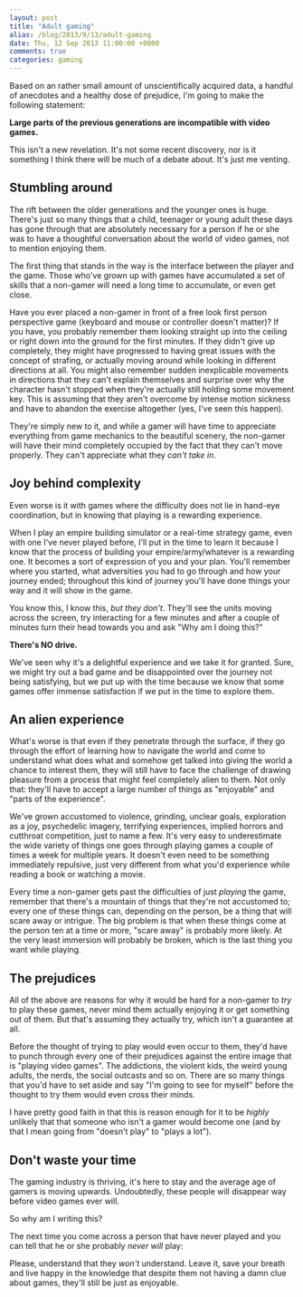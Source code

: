 ```yaml
---
layout: post
title: "Adult gaming"
alias: /blog/2013/9/13/adult-gaming
date: Thu, 12 Sep 2013 11:00:00 +0000
comments: true
categories: gaming
---
```

Based on an rather small amount of unscientifically acquired data, a handful of
anecdotes and a healthy dose of prejudice, I'm going to make the following
statement:

**Large parts of the previous generations are incompatible with video games.**

This isn't a new revelation. It's not some recent discovery, nor is it
something I think there will be much of a debate about. It's just me venting.

<!--more-->

## Stumbling around

The rift between the older generations and the younger ones is huge. There's
just so many things that a child, teenager or young adult these days has gone
through that are absolutely necessary for a person if he or she was to have
a thoughtful conversation about the world of video games, not to mention
enjoying them.

The first thing that stands in the way is the interface between the player and
the game. Those who've grown up with games have accumulated a set of skills
that a non-gamer will need a long time to accumulate, or even get close.

Have you ever placed a non-gamer in front of a free look first person
perspective game (keyboard and mouse or controller doesn't matter)? If you
have, you probably remember them looking straight up into the ceiling or right
down into the ground for the first minutes. If they didn't give up completely,
they might have progressed to having great issues with the concept of strafing,
or actually moving around while looking in different directions at all. You
might also remember sudden inexplicable movements in directions that they can't
explain themselves and surprise over why the character hasn't stopped when
they're actually still holding some movement key. This is assuming that they
aren't overcome by intense motion sickness and have to abandon the exercise
altogether (yes, I've seen this happen).

They're simply new to it, and while a gamer will have time to appreciate
everything from game mechanics to the beautiful scenery, the non-gamer will
have their mind completely occupied by the fact that they can't move properly.
They can't appreciate what they *can't take in*.

## Joy behind complexity

Even worse is it with games where the difficulty does not lie in hand-eye
coordination, but in knowing that playing is a rewarding experience.

When I play an empire building simulator or a real-time strategy game, even
with one I've never played before, I'll put in the time to learn it because
I know that the process of building your empire/army/whatever is a rewarding
one. It becomes a sort of expression of you and your plan. You'll remember
where you started, what adversities you had to go through and how your journey
ended; throughout this kind of journey you'll have done things your way and it
will show in the game.

You know this, I know this, *but they don't*. They'll see the units moving
across the screen, try interacting for a few minutes and after a couple of
minutes turn their head towards you and ask "Why am I doing this?"

**There's NO drive.**

We've seen why it's a delightful experience and we take it for granted. Sure,
we might try out a bad game and be disappointed over the journey not being
satisfying, but we put up with the time because we know that some games offer
immense satisfaction if we put in the time to explore them.

## An alien experience

What's worse is that even if they penetrate through the surface, if they go
through the effort of learning how to navigate the world and come to understand
what does what and somehow get talked into giving the world a chance to
interest them, they will still have to face the challenge of drawing pleasure
from a process that might feel completely alien to them. Not only that: they'll
have to accept a large number of things as "enjoyable" and "parts of the
experience".

We've grown accustomed to violence, grinding, unclear goals, exploration as
a joy, psychedelic imagery, terrifying experiences, implied horrors and
cutthroat competition, just to name a few. It's very easy to underestimate the
wide variety of things one goes through playing games a couple of times a week
for multiple years. It doesn't even need to be something immediately repulsive,
just very different from what you'd experience while reading a book or watching
a movie.

Every time a non-gamer gets past the difficulties of just *playing* the game,
remember that there's a mountain of things that they're not accustomed to;
every one of these things can, depending on the person, be a thing that will
scare away or intrigue. The big problem is that when these things come at the
person ten at a time or more, "scare away" is probably more likely. At the very
least immersion will probably be broken, which is the last thing you want while
playing.

## The prejudices

All of the above are reasons for why it would be hard for a non-gamer to *try*
to play these games, never mind them actually enjoying it or get something out
of them. But that's assuming they actually try, which isn't a guarantee at all.

Before the thought of trying to play would even occur to them, they'd have to
punch through every one of their prejudices against the entire image that is
"playing video games". The addictions, the violent kids, the weird young
adults, the nerds, the social outcasts and so on. There are so many things that
you'd have to set aside and say "I'm going to see for myself" before the
thought to try them would even cross their minds.

I have pretty good faith in that this is reason enough for it to be *highly*
unlikely that that someone who isn't a gamer would become one (and by that
I mean going from "doesn't play" to "plays a lot").

## Don't waste your time

The gaming industry is thriving, it's here to stay and the average age of
gamers is moving upwards. Undoubtedly, these people will disappear way before
video games ever will.

So why am I writing this?

The next time you come across a person that have never played and you can tell
that he or she probably *never will* play:

Please, understand that they *won't* understand. Leave it, save your breath and
live happy in the knowledge that despite them not having a damn clue about
games, they'll still be just as enjoyable.
